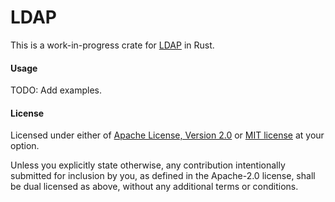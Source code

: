 # LDAP
This is a work-in-progress crate for <a href="https://en.wikipedia.org/wiki/Lightweight_Directory_Access_Protocol">LDAP</a> in Rust.

#### Usage

TODO: Add examples.

#### License

Licensed under either of <a href="LICENSE-APACHE">Apache License, Version
2.0</a> or <a href="LICENSE-MIT">MIT license</a> at your option.

Unless you explicitly state otherwise, any contribution intentionally submitted
for inclusion by you, as defined in the Apache-2.0 license, shall be
dual licensed as above, without any additional terms or conditions.
